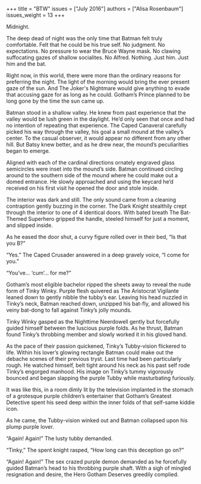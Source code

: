 +++
title = "BTW"
issues = ["July 2016"]
authors = ["Alisa Rosenbaum"]
issues_weight = 13
+++

Midnight.

The deep dead of night was the only time that Batman felt truly comfortable. Felt that he could be his true self. No judgment. No expectations. No pressure to wear the Bruce Wayne mask. No clawing suffocating gazes of shallow socialites. No Alfred. Nothing. Just him. Just him and the bat.

Right now, in this world, there were more than the ordinary reasons for preferring the night. The light of the morning would bring the ever present gaze of the sun. And The Joker's Nightmare would give anything to evade that accusing gaze for as long as he could. Gotham’s Prince planned to be long gone by the time the sun came up.

Batman stood in a shallow valley. He knew from past experience that the valley would be lush green in the daylight. He’d only seen that once and had no intention of repeating that experience. The Caped Canaveral carefully picked his way through the valley, his goal a small mound at the valley’s center. To the casual observer, it would appear no different from any other hill. But Batsy knew better, and as he drew near, the mound’s peculiarities began to emerge.

Aligned with each of the cardinal directions ornately engraved glass semicircles were inset into the mound’s side. Batman continued circling around to the southern side of the mound where he could make out a domed entrance. He slowly approached and using the keycard he’d received on his first visit he opened the door and stole inside.

The interior was dark and still. The only sound came from a cleaning contraption gently buzzing in the corner. The Dark Knight stealthily crept through the interior to one of 4 identical doors. With bated breath The Bat-Themed Superhero gripped the handle, steeled himself for just a moment, and slipped inside.

As he eased the door shut, a curvy figure rolled over in their bed, “Is that you B?”

“Yes.” The Caped Crusader answered in a deep gravely voice, “I come for you.”

“You’ve… ‘cum’... for me?”

Gotham’s most eligible bachelor ripped the sheets away to reveal the nude form of Tinky Winky. Purple flesh quivered as The Aristocrat Vigilante leaned down to gently nibble the tubby’s ear. Leaving his head nuzzled in Tinky’s neck, Batman reached down, unzipped his bat-fly, and allowed his veiny bat-dong to fall against Tinky’s jolly mounds.

Tinky Winky gasped as the Nighttime Neerdowell gently but forcefully guided himself between the luscious purple folds. As he thrust, Batman found Tinky’s throbbing member and slowly worked it in his gloved hand.

As the pace of their passion quickened, Tinky’s Tubby-vision flickered to life. Within his lover’s glowing rectangle Batman could make out the debache scenes of their previous tryst. Last time had been particularly rough. He watched himself, belt tight around his neck as his past self rode Tinky’s engorged manhood. His image on Tinky’s tummy vigorously bounced and began slapping the purple Tubby while masturbating furiously.

It was like this, in a room dimly lit by the television implanted in the stomach of a grotesque purple children’s entertainer that Gotham’s Greatest Detective spent his seed deep within the inner folds of that self-same kiddie icon.

As he came, the Tubby-vision winked out and Batman collapsed upon his plump purple lover.

“Again! Again!” The lusty tubby demanded.

“Tinky,” The spent knight rasped, “How long can this deception go on?”

“Again! Again!” The sex crazed purple demon demanded as he forcefully guided Batman’s head to his throbbing purple shaft. With a sigh of mingled resignation and desire, the Hero Gotham Deserves greedily complied.
